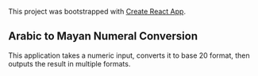 This project was bootstrapped with [Create React App](https://github.com/facebook/create-react-app).

## Arabic to Mayan Numeral Conversion

This application takes a numeric input, converts it to base 20 format, then outputs the result in multiple formats.

